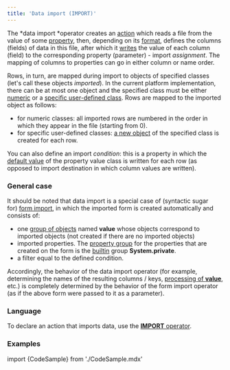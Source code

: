 ```yaml
---
title: 'Data import (IMPORT)'
---
```


The *data import *operator creates an [action](Actions.md) which reads a file from the value of some [property](Properties.md), then, depending on its [format](Structured_view.md), defines the columns (fields) of data in this file, after which it [writes](Property_change_CHANGE.md) the value of each column (field) to the corresponding property (parameter) - import *assignment*. The mapping of columns to properties can go in either column or name order.

Rows, in turn, are mapped during import to objects of specified classes (let's call these objects *imported*). In the current platform implementation, there can be at most one object and the specified class must be either [numeric](Built-in_classes.md) or a [specific user-defined class](User_classes.md#abstract-classes). Rows are mapped to the imported object as follows:

-   for numeric classes: all imported rows are numbered in the order in which they appear in the file (starting from 0).
-   for specific user-defined classes: [a new object](New_object_NEW.md) of the specified class is created for each row.

You can also define an import *condition*: this is a property in which the [default value](Built-in_classes.md) of the property value class is written for each row (as opposed to import destination in which column values are written).

### General case

It should be noted that data import is a special case of (syntactic sugar for) [form import](In_a_structured_view_EXPORT_IMPORT.md#form-import), in which the imported form is created automatically and consists of:

-   one [group of objects](Form_structure.md#objects) named **value** whose objects correspond to imported objects (not created if there are no imported objects)
-   imported properties. The [property group](Form_structure.md#propertygroup-broken) for the properties that are created on the form is the [builtin](Groups_of_properties_and_actions.md#builtin-property-groups) group **System.private**.
-   a filter equal to the defined condition.

Accordingly, the behavior of the data import operator (for example, determining the names of the resulting columns / keys, [processing of **value**](Structured_view.md#predefined-value), etc.) is completely determined by the behavior of the form import operator (as if the above form were passed to it as a parameter).

### Language

To declare an action that imports data, use the [**IMPORT** operator](IMPORT_operator.md).

### Examples


import {CodeSample} from './CodeSample.mdx'

<CodeSample url="http://documentation.lsfusion.org:5000/sample?file=ActionSample&block=import"/>
